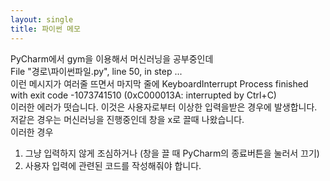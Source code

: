 ```yaml
---
layout: single
title: 파이썬 메모
---
```


PyCharm에서 gym을 이용해서 머신러닝을 공부중인데  
  File "경로\파이썬파일.py", line 50, in step ...   
이런 메시지가 여러줄 뜨면서 마지막 줄에
  KeyboardInterrupt
  Process finished with exit code -1073741510 (0xC000013A: interrupted by Ctrl+C)  
이러한 에러가 떳습니다. 
이것은 사용자로부터 이상한 입력을받은 경우에 발생합니다.  
저같은 경우는 머신러닝을 진행중인데 창을 x로 끌때 나왔습니다.  
이러한 경우
1. 그냥 입력하지 않게 조심하거나 (창을 끌 때 PyCharm의 종료버튼을 눌러서 끄기)
2. 사용자 입력에 관련된 코드를 작성해줘야 합니다.
